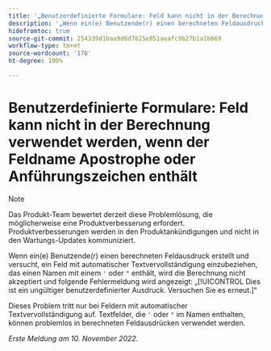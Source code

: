 ```yaml
---
title: '„Benutzerdefinierte Formulare: Feld kann nicht in der Berechnung verwendet werden, wenn der Feldname Apostrophe oder Anführungszeichen enthält“'
description: '„Wenn ein(e) Benutzende(r) einen berechneten Feldausdruck erstellt und versucht, ein Feld mit automatischer Textvervollständigung einzubeziehen, das einen Namen mit einem Apostroph oder Anführungszeichen enthält, wird die Berechnung nicht akzeptiert und folgende Fehlermeldung wird angezeigt: Dies ist ein ungültiger benutzerdefinierter Ausdruck. Versuchen Sie es erneut.“'
hidefromtoc: true
source-git-commit: 254339d1baa9d8d7825e851aeafc9b27b1a1b669
workflow-type: tm+mt
source-wordcount: '176'
ht-degree: 100%

---
```



# Benutzerdefinierte Formulare: Feld kann nicht in der Berechnung verwendet werden, wenn der Feldname Apostrophe oder Anführungszeichen enthält

>[!NOTE]
>
>Das Produkt-Team bewertet derzeit diese Problemlösung, die möglicherweise eine Produktverbesserung erfordert. Produktverbesserungen werden in den Produktankündigungen und nicht in den Wartungs-Updates kommuniziert.

Wenn ein(e) Benutzende(r) einen berechneten Feldausdruck erstellt und versucht, ein Feld mit automatischer Textvervollständigung einzubeziehen, das einen Namen mit einem `'` oder `"` enthält, wird die Berechnung nicht akzeptiert und folgende Fehlermeldung wird angezeigt: „[!UICONTROL Dies ist ein ungültiger benutzerdefinierter Ausdruck. Versuchen Sie es erneut.]“

Dieses Problem tritt nur bei Feldern mit automatischer Textvervollständigung auf. Textfelder, die `'` oder `"` im Namen enthalten, können problemlos in berechneten Feldausdrücken verwendet werden.

_Erste Meldung am 10. November 2022._

